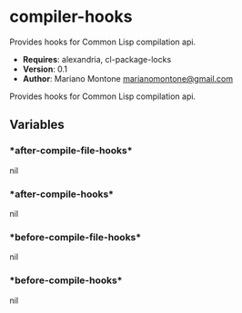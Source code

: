 # compiler-hooks

Provides hooks for Common Lisp compilation api.

- **Requires**: alexandria, cl-package-locks
- **Version**: 0.1
- **Author**: Mariano Montone <marianomontone@gmail.com>


 Provides hooks for Common Lisp compilation api.



## Variables
### \*after-compile-file-hooks\*
nil

### \*after-compile-hooks\*
nil

### \*before-compile-file-hooks\*
nil

### \*before-compile-hooks\*
nil

